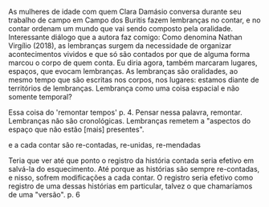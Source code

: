 As mulheres de idade com quem Clara Damásio conversa durante seu trabalho de campo em Campo dos Buritis fazem lembranças no contar, e no contar ordenam um mundo que vai sendo composto pela oralidade. 
Interessante diálogo que a autora faz comigo: Como denomina Nathan Virgílio (2018), as lembranças surgem da necessidade de organizar acontecimentos vividos e que só são contados por que de alguma forma marcou o corpo de quem conta. Eu diria agora, também marcaram lugares, espaços, que evocam lembranças. As lembranças são oralidades, ao mesmo tempo que são escritas nos corpos, nos lugares: estamos diante de territórios de lembranças. Lembrança como uma coisa espacial e não somente temporal? 

Essa coisa do 'remontar tempos' p. 4. Pensar nessa palavra, remontar. Lembranças não são cronológicas. Lembranças remetem a "aspectos do espaço que não estão [mais] presentes". 

e a cada contar são re-contadas, re-unidas, re-mendadas

Teria que ver até que ponto o registro da história contada seria efetivo em salvá-la do esquecimento. Até porque as histórias são sempre re-contadas, e nisso, sofrem modificações a cada contar. O registro seria efetivo como registro de uma dessas histórias em particular, talvez o que chamaríamos de uma "versão". p. 6